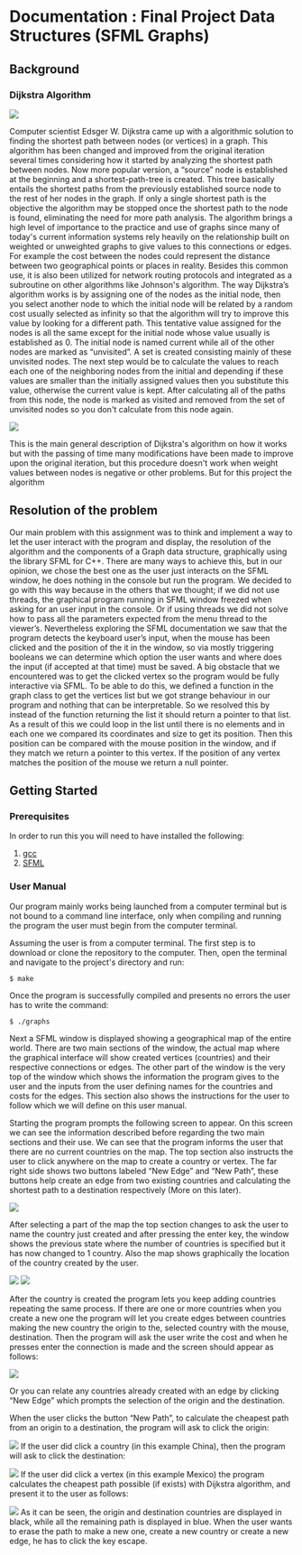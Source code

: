 # Documentation : Final Project Data Structures (SFML Graphs)

## Background

### Dijkstra Algorithm

![](images/dijkstra.png)

Computer scientist Edsger W. Dijkstra came up with a algorithmic solution to finding
the shortest path between nodes (or vertices) in a graph. This algorithm has been changed
and improved from the original iteration several times considering how it started by analyzing
the shortest path between nodes. Now more popular version, a “source” node is established
at the beginning and a shortest-path-tree is created. This tree basically entails the shortest
paths from the previously established source node to the rest of her nodes in the graph. If
only a single shortest path is the objective the algorithm may be stopped once the shortest
path to the node is found, eliminating the need for more path analysis. The algorithm brings
a high level of importance to the practice and use of graphs since many of today's current
information systems rely heavily on the relationship built on weighted or unweighted graphs
to give values to this connections or edges. For example the cost between the nodes could
represent the distance between two geographical points or places in reality. Besides this
common use, it is also been utilized for network routing protocols and integrated as a
subroutine on other algorithms like Johnson's algorithm.
The way Dijkstra’s algorithm works is by assigning one of the nodes as the initial node, then you select another node to which the initial node will be related by a random cost
usually selected as infinity so that the algorithm will try to improve this value by looking for a different path. This tentative value assigned for the nodes is all the same except for the initial
node whose value usually is established as 0. The initial node is named current while all of
the other nodes are marked as “unvisited”. A set is created consisting mainly of these unvisited nodes. The next step would be to calculate the values to reach each one of the neighboring nodes from the initial and depending if these values are smaller than the initially assigned values then you substitute this value, otherwise the current value is kept. After calculating all of the paths from this node, the node is marked as visited and removed from
the set of unvisited nodes so you don't calculate from this node again.

![](images/algorithm.png)

This is the main general description of Dijkstra's algorithm on how it works but with the passing of time many modifications have
been made to improve upon the original iteration, but this procedure doesn't work when weight values between nodes is negative or other problems. But for this project the algorithm

## Resolution of the problem

Our main problem with this assignment was to think and implement a way to let the user interact with the program and display, the resolution of the algorithm and the components of a Graph data structure, graphically using the library SFML for C++. There are
many ways to achieve this, but in our opinion, we chose the best one as the user just
interacts on the SFML window, he does nothing in the console but run the program. We
decided to go with this way because in the others that we thought; if we did not use threads,
the graphical program running in SFML window freezed when asking for an user input in the
console. Or if using threads we did not solve how to pass all the parameters expected from
the menu thread to the viewer’s.
Nevertheless exploring the SFML documentation we saw that the program detects
the keyboard user’s input, when the mouse has been clicked and the position of the it in the
window, so via mostly triggering booleans we can determine which option the user wants
and where does the input (if accepted at that time) must be saved.
A big obstacle that we encountered was to get the clicked vertex so the program
would be fully interactive via SFML. To be able to do this, we defined a function in the graph
class to get the vertices list but we got strange behaviour in our program and nothing that
can be interpretable. So we resolved this by instead of the function returning the list it should
return a pointer to that list. As a result of this we could loop in the list until there is no
elements and in each one we compared its coordinates and size to get its position. Then this
position can be compared with the mouse position in the window, and if they match we
return a pointer to this vertex. If the position of any vertex matches the position of the mouse
we return a null pointer.

## Getting Started

### Prerequisites

In order to run this you will need to have installed the following:

1. [gcc](https://gcc.gnu.org/install/)
2. [SFML](https://www.sfml-dev.org/)

### User Manual

Our program mainly works being launched from a computer terminal but is not bound
to a command line interface, only when compiling and running the program the user must
begin from the computer terminal. 

Assuming the user is from a computer terminal. The first step is to download or clone the repository to the computer. Then, open the terminal and navigate to the project's directory and run:

```
$ make
```

Once the program is successfully compiled and presents no errors the user has to write the command:

```
$ ./graphs
```

Next a SFML window is displayed showing a geographical map of the entire world.
There are two main sections of the window, the actual map where the graphical interface will
show created vertices (countries) and their respective connections or edges. The other part
of the window is the very top of the window which shows the information the program gives
to the user and the inputs from the user defining names for the countries and costs for the
edges. This section also shows the instructions for the user to follow which we will define on
this user manual.

Starting the program prompts the following screen to appear. On this screen we can
see the information described before regarding the two main sections and their use. We can
see that the program informs the user that there are no current countries on the map. The
top section also instructs the user to click anywhere on the map to create a country or
vertex. The far right side shows two buttons labeled “New Edge” and “New Path”, these
buttons help create an edge from two existing countries and calculating the shortest path to
a destination respectively (More on this later).

![](images/step1.png)

After selecting a part of the map the top section changes to ask the user to name the
country just created and after pressing the enter key, the window shows the previous state
where the number of countries is specified but it has now changed to 1 country. Also the
map shows graphically the location of the country created by the user.

![](images/step2.png)
![](images/step3.png)

After the country is created the program lets you keep adding countries repeating the same
process. If there are one or more countries when you create a new one the program will let
you create edges between countries making the new country the origin to the, selected
country with the mouse, destination. Then the program will ask the user write the cost and
when he presses enter the connection is made and the screen should appear as follows:

![](images/step4.png)

Or you can relate any
countries already created with an edge by clicking “New Edge” which prompts the selection
of the origin and the destination.


When the user clicks the button “New Path”, to calculate the cheapest path from an
origin to a destination, the program will ask to click the origin:

![](images/step5.png)
If the user did click a country (in this example China), then the program will ask to click the
destination:

![](images/step6.png)
If the user did click a vertex (in this example Mexico) the program calculates the cheapest
path possible (if exists) with Dijkstra algorithm, and present it to the user as follows:

![](images/step7.png)
As it can be seen, the origin and destination countries are displayed in black, while all the
remaining path is displayed in blue. When the user wants to erase the path to make a new
one, create a new country or create a new edge, he has to click the key escape.


